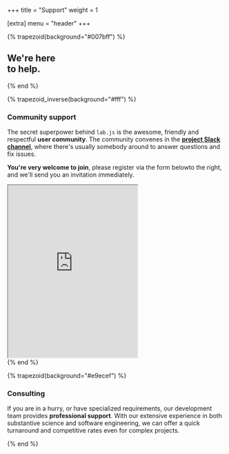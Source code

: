 +++
title = "Support"
weight = 1

[extra]
menu = "header"
+++

{% trapezoid(background="#007bff") %}
<div class="container text-light">
  <div class="row mt-5 mb-4">
    <div class="col-lg order-lg-12 text-center text-lg-right">
      <i
        class="fas fa-hands-helping fa-fw fa-10x"
      ></i>
    </div>
    <div class="col-lg order-lg-1 mt-2 mt-lg-0 text-center text-lg-left">
      <h2 class="h1 my-5 font-weight-light">
        <strong>We're here</strong><br>
        to help.
      </h2>
    </div>
  </div>
</div>
{% end %}

{% trapezoid_inverse(background="#fff") %}
<div class="container">
  <div class="row">
    <div class="col-lg d-flex align-items-center justify-content-end mr-4">
      <div>
        <h3 class="h4"><strong>Community support</strong></h3>
        <p>The secret superpower behind <code>lab.js</code> is the awesome, friendly and respectful <strong>user community</strong>. The community convenes in the <a href="https://slackin-nmbrcrnchrs.herokuapp.com/"><strong>project Slack channel</strong></a>, where there's usually somebody around to answer questions and fix issues.</p>
        <p><strong>You're very welcome to join</strong>, please register via the form <span class="d-lg-none">below</span><span class="d-none d-lg-inline">to the right</span>, and we'll send you an invitation immediately.</p>
      </div>
    </div>
    <div class="col-lg d-flex align-items-center justify-content-center">
      <iframe
        src="https://slackin-nmbrcrnchrs.herokuapp.com/"
        scrolling="no"
        class="w-100 border border-light rounded"
        style="min-height: 400px; overflow: hidden"
      ></iframe>
    </div>
  </div>
</div>
{% end %}

{% trapezoid(background="#e9ecef") %}
  <div class="container my-5">
    <div class="row">
      <div class="col-lg text-center text-lg-right d-lg-flex align-items-center justify-content-end">
        <i
          class="fas fa-phone-volume fa-fw fa-10x pb-2 text-muted"
          style="transform: rotate(-15deg)"
        ></i>
      </div>
      <div class="col-lg text-center text-lg-left d-lg-flex align-items-center justify-content-end">
        <div class="pr-lg-5 pt-5 pt-lg-0">
          <h3 class="h4"><strong>Consulting</strong></h3>
          <p>If you are in a hurry, or have specialized requirements, our development team provides <strong>professional support</strong>. With our extensive experience in both substantive science and software engineering, we can offer a quick turnaround and competitive rates even for complex projects.</p>
        </div>
      </div>
    </div>
  </div>
{% end %}
